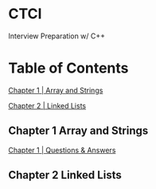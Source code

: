 # CTCI
Interview Preparation w/ C++

# Table of Contents
[Chapter 1 | Array and Strings](#chapter-1-array-and-strings)

[Chapter 2 | Linked Lists](#chapter-2-linked-lists)

## Chapter 1 Array and Strings
<a href="https://github.com/DittoPDX/CTCI/tree/master/CH1">Chapter 1 | Questions & Answers</a>

## Chapter 2 Linked Lists

